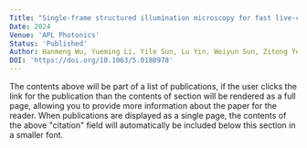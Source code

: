 ```yaml
---
Title: "Single-frame structured illumination microscopy for fast live-cell imaging"
Date: 2024
Venue: 'APL Photonics'
Status: 'Published'
Author: Hanmeng Wu, Yueming Li, Yile Sun, Lu Yin, Weiyun Sun, Zitong Ye, Xinxun Yang, Hongfei Zhu, Mingwei Tang, Yubing Han, Cuifang Kuang, and Xu Liu
DOI: 'https://doi.org/10.1063/5.0180978'
---
```


The contents above will be part of a list of publications, if the user clicks the link for the publication than the contents of section will be rendered as a full page, allowing you to provide more information about the paper for the reader. When publications are displayed as a single page, the contents of the above "citation" field will automatically be included below this section in a smaller font.
